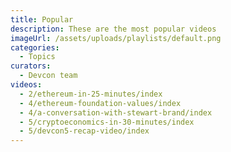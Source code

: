 ```yaml
---
title: Popular
description: These are the most popular videos
imageUrl: /assets/uploads/playlists/default.png
categories:
  - Topics
curators:
  - Devcon team
videos:
  - 2/ethereum-in-25-minutes/index
  - 4/ethereum-foundation-values/index
  - 4/a-conversation-with-stewart-brand/index
  - 5/cryptoeconomics-in-30-minutes/index
  - 5/devcon5-recap-video/index
---
```

